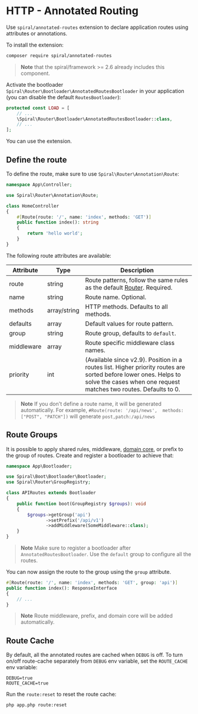 # HTTP - Annotated Routing

Use `spiral/annotated-routes` extension to declare application routes using attributes or annotations. 

To install the extension:


```bash
composer require spiral/annotated-routes
```

> **Note**
> that the spiral/framework >= 2.6 already includes this component.

Activate the bootloader `Spiral\Router\Bootloader\AnnotatedRoutesBootloader` in your application (you can disable the
default `RoutesBootloader`):

```php
protected const LOAD = [
    // ...
    \Spiral\Router\Bootloader\AnnotatedRoutesBootloader::class,
    // ...
];
```

You can use the extension.

## Define the route

To define the route, make sure to use `Spiral\Router\Annotation\Route`:

```php
namespace App\Controller;

use Spiral\Router\Annotation\Route;

class HomeController
{
    #[Route(route: '/', name: 'index', methods: 'GET')] 
    public function index(): string
    {
        return 'hello world';
    }
}
```

The following route attributes are available:

| Attribute  | Type         | Description                                                                                                                                                                           |
|------------|--------------|---------------------------------------------------------------------------------------------------------------------------------------------------------------------------------------|
| route      | string       | Route patterns, follow the same rules as the default [Router](/http/routing.md). Required.                                                                                            |
| name       | string       | Route name. Optional.                                                                                                                                                                 |
| methods    | array/string | HTTP methods. Defaults to all methods.                                                                                                                                                |
| defaults   | array        | Default values for route pattern.                                                                                                                                                     |
| group      | string       | Route group, defaults to `default`.                                                                                                                                                   |
| middleware | array        | Route specific middleware class names.                                                                                                                                                |
| priority   | int          | (Available since v2.9). Position in a routes list. Higher priority routes are sorted before lower ones. Helps to solve the cases when one request matches two routes. Defaults to 0. |

> **Note**
> If you don't define a route name, it will be generated automatically. For example, `#Route(route: '/api/news',  methods: ["POST", "PATCH"])` will generate `post,patch:/api/news`

## Route Groups

It is possible to apply shared rules, middleware, [domain core](/cookbook/domain-core.md), or prefix to the group of
routes. Create and register a bootloader to achieve that:

```php
namespace App\Bootloader;

use Spiral\Boot\Bootloader\Bootloader;
use Spiral\Router\GroupRegistry;

class APIRoutes extends Bootloader
{
    public function boot(GroupRegistry $groups): void
    {
        $groups->getGroup('api')
               ->setPrefix('/api/v1')
               ->addMiddleware(SomeMiddleware::class);
    }
}
```

> **Note**
> Make sure to register a bootloader after `AnnotatedRoutesBootloader`. Use the `default` group to configure all the routes.

You can now assign the route to the group using the `group` attribute.

```php
#[Route(route: '/', name: 'index', methods: 'GET', group: 'api')]  
public function index(): ResponseInterface
{
    // ...    
}
```

> **Note**
> Route middleware, prefix, and domain core will be added automatically.

## Route Cache

By default, all the annotated routes are cached when `DEBUG` is off. To turn on/off route-cache separately from `DEBUG` env
variable, set the `ROUTE_CACHE` env variable:

```dotenv
DEBUG=true
ROUTE_CACHE=true
```

Run the `route:reset` to reset the route cache:

```bash
php app.php route:reset
```
